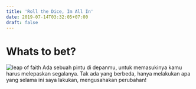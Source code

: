 ```yaml
---
title: 'Roll the Dice, Im All In'
date: 2019-07-14T03:32:05+07:00
draft: false
---
```


# Whats to bet?
![leap of faith](/Miles_Morales_Leap_of_Faith.webp)
Ada sebuah pintu di depanmu, untuk memasukinya kamu harus melepaskan segalanya.
Tak ada yang berbeda, hanya melakukan apa yang selama ini saya lakukan, mengusahakan perubahan!
